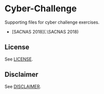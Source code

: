 # Cyber-Challenge
Supporting files for cyber challenge exercises.

* [SACNAS 2018](.\SACNAS 2018)

## License
See [LICENSE](./LICENSE.md).

## Disclaimer
See [DISCLAIMER](./DISCLAIMER.md).